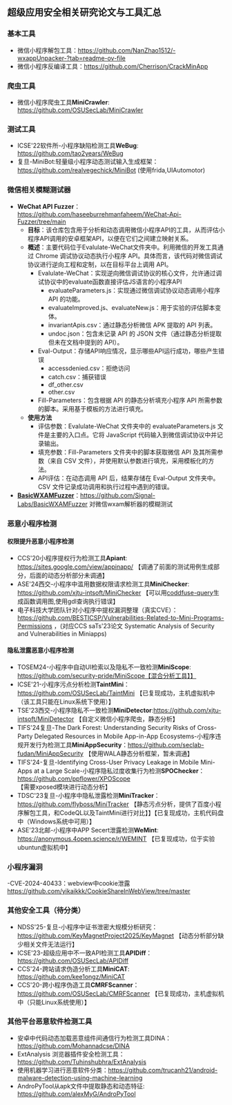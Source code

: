 ## 超级应用安全相关研究论文与工具汇总

### 基本工具
- 微信小程序解包工具：https://github.com/NanZhao1512/-wxappUnpacker-?tab=readme-ov-file
- 微信小程序反编译工具：https://github.com/Cherrison/CrackMinApp

### 爬虫工具
- 微信小程序爬虫工具**MiniCrawler**: https://github.com/OSUSecLab/MiniCrawler

### 测试工具
- ICSE'22软件所-小程序缺陷检测工具**WeBug**: https://github.com/tao2years/WeBug
- 复旦-MiniBot:轻量级小程序动态测试输入生成框架：https://github.com/realvegechick/MiniBot (使用frida,UIAutomotor)

### 微信相关模糊测试器
- **WeChat API Fuzzer**：https://github.com/haseeburrehmanfaheem/WeChat-Api-Fuzzer/tree/main
  - **目标**：该仓库包含用于分析和动态调用微信小程序API的工具，从而评估小程序API调用的安卓框架API，以便在它们之间建立映射关系。
  - **概述**：主要代码位于Evalulate-WeChat文件夹中。利用微信的开发工具通过 Chrome 调试协议动态执行小程序 API。具体而言，该代码对微信调试协议进行逆向工程和定制，以在目标平台上调用 API。
    - Evalulate-WeChat：实现逆向微信调试协议的核心文件，允许通过调试协议中的evaluate函数直接评估JS语言的小程序API
      - evaluateParameters.js：实现通过微信调试协议动态调用小程序 API 的功能。
      - evaluateImproved.js、evaluateNew.js：用于实验的评估脚本变体。
      - invariantApis.csv：通过静态分析微信 APK 提取的 API 列表。
      - undoc.json：包含未记录 API 的 JSON 文件（通过静态分析提取但未在文档中提到的 API）。
    - Eval-Output：存储API响应情况，显示哪些API运行成功，哪些产生错误
      - accessdenied.csv：拒绝访问
      - catch.csv：捕获错误
      - df_other.csv
      - other.csv
    - Fill-Parameters：包含根据 API 的静态分析填充小程序 API 所需参数的脚本。采用基于模板的方法进行填充。
  - **使用方法**
    - 评估参数：Evalulate-WeChat 文件夹中的 evaluateParameters.js 文件是主要的入口点。它将 JavaScript 代码输入到微信调试协议中并记录输出。
    - 填充参数：Fill-Parameters 文件夹中的脚本获取微信 API 及其所需参数（来自 CSV 文件），并使用默认参数进行填充，采用模板化的方法。
    - API评估：在动态调用 API 后，结果存储在 Eval-Output 文件夹中。CSV 文件记录成功调用和执行过程中遇到的错误。
- [**BasicWXAMFuzzer**](https://signal-labs.com/fuzzing-wechats-wxam-parser/)：https://github.com/Signal-Labs/BasicWXAMFuzzer
  对微信wxam解析器的模糊测试
  
### 恶意小程序检测

#### 权限提升恶意小程序检测

- CCS'20小程序提权行为检测工具**Apiant**: https://sites.google.com/view/appinapp/ 【调通了前面的测试用例生成部分，后面的动态分析部分未调通】
- ASE'24西交-小程序中滥用数据权限请求检测工具**MiniChecker**: https://github.com/xjtu-intsoft/MiniChecker 【可以用[coddfuse-query](https://github.com/codefuse-ai/CodeFuse-Query/tree/main)生成函数调用图,使用gdl查询执行错误】
- 电子科技大学团队针对小程序中提权漏洞整理（真实CVE）：https://github.com/BESTICSP/Vulnerabilities-Related-to-Mini-Programs-Permissions ，(对应CCS saTs'23论文 Systematic Analysis of Security and Vulnerabilities in Miniapps)

#### 隐私泄露恶意小程序检测
- TOSEM24-小程序中自动UI检索以及隐私不一致检测**MiniScope**: https://github.com/security-pride/MiniScope【混合分析工具】】
- ICSE'21-小程序污点分析检测**TaintMini**：https://github.com/OSUSecLab/TaintMini 【已复现成功，主机虚拟机中（该工具只能在Linux系统下使用）】
- TSE'23西交-小程序隐私不一致检测**MiniDetector**:https://github.com/xjtu-intsoft/MiniDetector 【自定义微信小程序爬虫，静态分析】
- TIFS'24复旦-The Dark Forest: Understanding Security Risks of Cross-Party Delegated Resources in Mobile App-in-App Ecosystems-小程序违规开发行为检测工具**MiniAppSecurity**：https://github.com/seclab-fudan/MiniAppSecurity 【使用WALA静态分析框架，暂未调通】
- TIFS'24-复旦-Identifying Cross-User Privacy Leakage in Mobile Mini-Apps at a Large Scale-小程序隐私过度收集行为检测**SPOChecker**：https://github.com/ppflower/XPOScope 【需要xposed模块进行动态分析】
- TDSC'23复旦-小程序中隐私泄露检测**MiniTracker**：https://github.com/flyboss/MiniTracker 【静态污点分析，提供了百度小程序解包工具，和CodeQL以及TaintMini进行对比】】【已复现成功，主机代码盘中（Windows系统中可用）】
- ASE'23北邮-小程序中APP Secert泄露检测**WeMint**: https://anonymous.4open.science/r/WEMINT 【已复现成功，位于实验ubuntun虚拟机中】

### 小程序漏洞
-CVE-2024-40433：webview中cookie泄露 https://github.com/yikaikkk/CookieShareInWebView/tree/master

### 其他安全工具（待分类）
- NDSS'25-复旦-小程序中证书泄密大规模分析研究：https://github.com/KeyMagnetProject2025/KeyMagnet 【动态分析部分缺少相关文件无法运行】
- ICSE'23-超级应用中不一致API检测工具**APIDiff**：https://github.com/OSUSecLab/APIDiff
- CCS'24-跨站请求伪造分析工具**MiniCAT**: https://github.com/kee1ongz/MiniCAT
- CCS'20-跨小程序伪造工具**CMRFScanner**：https://github.com/OSUSecLab/CMRFScanner 【已复现成功，主机虚拟机中（只能Linux系统使用）】

### 其他平台恶意软件检测工具
- 安卓中代码动态加载恶意组件间通信行为检测工具DINA：https://github.com/Mohannadcse/DINA
- ExtAnalysis 浏览器插件安全检测工具： https://github.com/Tuhinshubhra/ExtAnalysis
- 使用机器学习进行恶意软件分类：https://github.com/trucanh21/android-malware-detection-using-machine-learning
- AndroPyTool从apk文件中提取静态和动态特征: https://github.com/alexMyG/AndroPyTool

